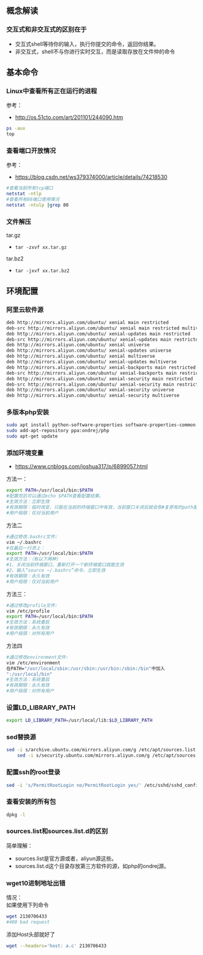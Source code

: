 
## 概念解读

### 交互式和非交互式的区别在于
- 交互式shell等待你的输入，执行你提交的命令，返回你结果。  
- 非交互式，shell不与你进行实时交互，而是读取存放在文件仲的命令


## 基本命令

### Linux中查看所有正在运行的进程
参考：
- http://os.51cto.com/art/201101/244090.htm

```bash
ps -aux
top
```

### 查看端口开放情况
参考：
- https://blog.csdn.net/ws379374000/article/details/74218530
  
```bash
#查看当前所有tcp端口
netstat -ntlp   
#查看所有80端口使用情况
netstat -ntulp |grep 80   
```
### 文件解压

tar.gz
- `tar -zxvf xx.tar.gz`

tar.bz2
- `tar -jxvf xx.tar.bz2`



## 环境配置

### 阿里云软件源
```bash
deb http://mirrors.aliyun.com/ubuntu/ xenial main restricted
deb-src http://mirrors.aliyun.com/ubuntu/ xenial main restricted multiverse universe #Added by software-properties
deb http://mirrors.aliyun.com/ubuntu/ xenial-updates main restricted
deb-src http://mirrors.aliyun.com/ubuntu/ xenial-updates main restricted multiverse universe #Added by software-properties
deb http://mirrors.aliyun.com/ubuntu/ xenial universe
deb http://mirrors.aliyun.com/ubuntu/ xenial-updates universe
deb http://mirrors.aliyun.com/ubuntu/ xenial multiverse
deb http://mirrors.aliyun.com/ubuntu/ xenial-updates multiverse
deb http://mirrors.aliyun.com/ubuntu/ xenial-backports main restricted universe multiverse
deb-src http://mirrors.aliyun.com/ubuntu/ xenial-backports main restricted universe multiverse #Added by software-properties
deb http://mirrors.aliyun.com/ubuntu/ xenial-security main restricted
deb-src http://mirrors.aliyun.com/ubuntu/ xenial-security main restricted multiverse universe #Added by software-properties
deb http://mirrors.aliyun.com/ubuntu/ xenial-security universe
deb http://mirrors.aliyun.com/ubuntu/ xenial-security multiverse
```

### 多版本php安装
```bash
sudo apt install python-software-properties software-properties-common
sudo add-apt-repository ppa:ondrej/php
sudo apt-get update
```


### 添加环境变量
- https://www.cnblogs.com/joshua317/p/6899057.html

方法一：
```bash
export PATH=/usr/local/bin:$PATH
#配置完后可以通过echo $PATH查看配置结果。
#生效方法：立即生效
#有效期限：临时改变，只能在当前的终端窗口中有效，当前窗口关闭后就会恢#复原有的path配置
#用户局限：仅对当前用户
```

方法二
```bash
#通过修改.bashrc文件:
vim ~/.bashrc 
#在最后一行添上：
export PATH=/usr/local/bin:$PATH
#生效方法：（有以下两种）
#1、关闭当前终端窗口，重新打开一个新终端窗口就能生效
#2、输入“source ~/.bashrc”命令，立即生效
#有效期限：永久有效
#用户局限：仅对当前用户
```

方法三：
```bash
#通过修改profile文件:
vim /etc/profile
export PATH=/usr/local/bin:$PATH
#生效方法：系统重启
#有效期限：永久有效
#用户局限：对所有用户
```

方法四
```bash
#通过修改environment文件:
vim /etc/environment
在PATH="/usr/local/sbin:/usr/sbin:/usr/bin:/sbin:/bin"中加入 
":/usr/local/bin"
#生效方法：系统重启
#有效期限：永久有效
#用户局限：对所有用户
```


### 设置LD_LIBRARY_PATH
```bash
export LD_LIBRARY_PATH=/usr/local/lib:$LD_LIBRARY_PATH
```

### sed替换源
```bash
sed -i s/archive.ubuntu.com/mirrors.aliyun.com/g /etc/apt/sources.list &&\
    sed -i s/security.ubuntu.com/mirrors.aliyun.com/g /etc/apt/sources.list
```

### 配置ssh的root登录
```bash
sed -i 's/PermitRootLogin no/PermitRootLogin yes/' /etc/sshd/sshd_config
```

### 查看安装的所有包
```bash
dpkg -l
```


### sources.list和sources.list.d的区别
简单理解：
- sources.list是官方源或者，aliyun源这些。
- sources.list.d这个目录存放第三方软件的源，如php的ondrej源。

### wget10进制地址出错
情况：  
如果使用下列命令
```bash
wget 2130706433
#400 bad request
```

添加Host头部就好了
```bash
wget --headers='host: a.c' 2130706433
```